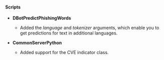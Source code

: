 
#### Scripts
- __DBotPredictPhishingWords__
  - Added the *language* and *tokenizer* arguments, which enable you to get predictions for text in additional languages.

- __CommonServerPython__
  - Added support for the CVE indicator class.